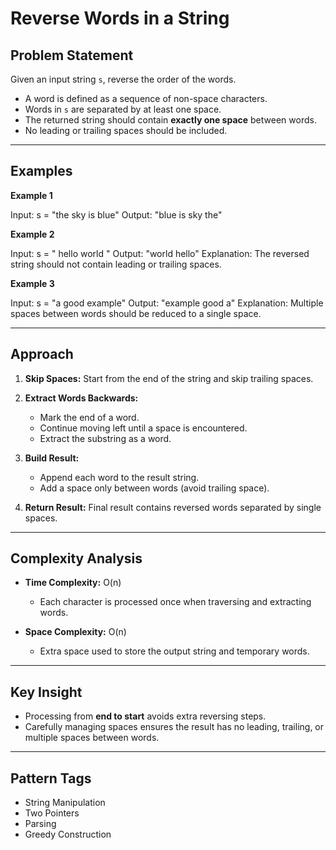 # Reverse Words in a String

## Problem Statement
Given an input string `s`, reverse the order of the words.  

- A word is defined as a sequence of non-space characters.  
- Words in `s` are separated by at least one space.  
- The returned string should contain **exactly one space** between words.  
- No leading or trailing spaces should be included.  

---

## Examples

**Example 1**

Input: s = "the sky is blue"
Output: "blue is sky the"


**Example 2**


Input: s = "  hello world  "
Output: "world hello"
Explanation: The reversed string should not contain leading or trailing spaces.


**Example 3**

Input: s = "a good   example"
Output: "example good a"
Explanation: Multiple spaces between words should be reduced to a single space.


---

## Approach

1. **Skip Spaces:**
   Start from the end of the string and skip trailing spaces.

2. **Extract Words Backwards:**

   * Mark the end of a word.
   * Continue moving left until a space is encountered.
   * Extract the substring as a word.

3. **Build Result:**

   * Append each word to the result string.
   * Add a space only between words (avoid trailing space).

4. **Return Result:**
   Final result contains reversed words separated by single spaces.


---

## Complexity Analysis

* **Time Complexity:** O(n)

  * Each character is processed once when traversing and extracting words.
* **Space Complexity:** O(n)

  * Extra space used to store the output string and temporary words.

---

## Key Insight

* Processing from **end to start** avoids extra reversing steps.
* Carefully managing spaces ensures the result has no leading, trailing, or multiple spaces between words.

---

## Pattern Tags

* String Manipulation
* Two Pointers
* Parsing
* Greedy Construction


